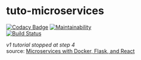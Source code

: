 # tuto-microservices

[![Codacy Badge](https://api.codacy.com/project/badge/Grade/516f8543dcd04c6eb76b83bcb147a1e2)](https://www.codacy.com/app/SamR1/tuto-microservices?utm_source=github.com&amp;utm_medium=referral&amp;utm_content=SamR1/tuto-microservices&amp;utm_campaign=Badge_Grade) [![Maintainability](https://api.codeclimate.com/v1/badges/24c3a753482a44d04a08/maintainability)](https://codeclimate.com/github/SamR1/tuto-microservices/maintainability)  
[![Build Status](https://travis-ci.org/SamR1/tuto-microservices.svg?branch=master)](https://travis-ci.org/SamR1/tuto-microservices)  
  
_v1 tutorial stopped at step 4_   
source: [Microservices with Docker, Flask, and React](https://testdriven.io)
